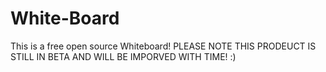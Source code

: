 # White-Board
This is a free open source Whiteboard! 
PLEASE NOTE THIS PRODEUCT IS STILL IN BETA AND WILL BE IMPORVED WITH TIME! 
:)
